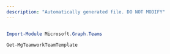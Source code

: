 ```yaml
---
description: "Automatically generated file. DO NOT MODIFY"
---
```


```powershell

Import-Module Microsoft.Graph.Teams

Get-MgTeamworkTeamTemplate

```